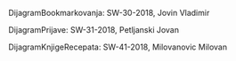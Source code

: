 DijagramBookmarkovanja: SW-30-2018, Jovin Vladimir

DijagramPrijave:        SW-31-2018, Petljanski Jovan

DijagramKnjigeRecepata: SW-41-2018, Milovanovic Milovan